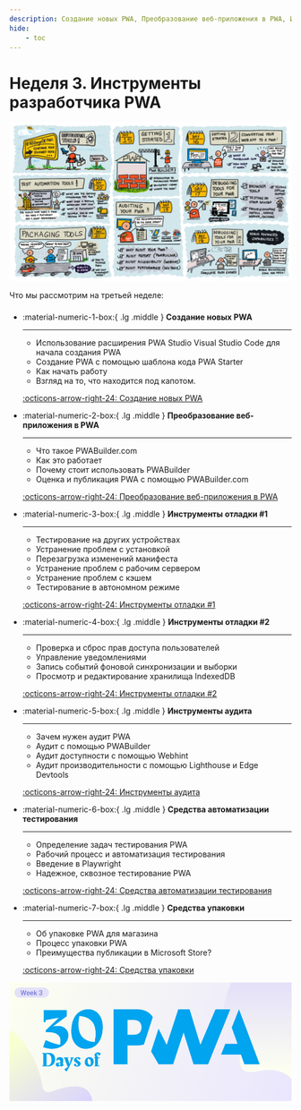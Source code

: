 ```yaml
---
description: Создание новых PWA, Преобразование веб-приложения в PWA, Инструменты отладки, Инструменты аудита, Средства автоматизации тестирования, Средства упаковки
hide:
    - toc
---
```


# Неделя 3. Инструменты разработчика PWA

![Visual Guide to DevTools Week!](_media/week3-roadmap.png)

Что мы рассмотрим на третьей неделе:

<div class="grid cards" style="margin-top: 1.6em" markdown>

-   :material-numeric-1-box:{ .lg .middle } **Создание новых PWA**

    ***

    -   Использование расширения PWA Studio Visual Studio Code для начала создания PWA
    -   Создание PWA с помощью шаблона кода PWA Starter
    -   Как начать работу
    -   Взгляд на то, что находится под капотом.

    [:octicons-arrow-right-24: Создание новых PWA](01.md)

-   :material-numeric-2-box:{ .lg .middle } **Преобразование веб-приложения в PWA**

    ***

    -   Что такое PWABuilder.com
    -   Как это работает
    -   Почему стоит использовать PWABuilder
    -   Оценка и публикация PWA с помощью PWABuilder.com

    [:octicons-arrow-right-24: Преобразование веб-приложения в PWA](02.md)

-   :material-numeric-3-box:{ .lg .middle } **Инструменты отладки #1**

    ***

    -   Тестирование на других устройствах
    -   Устранение проблем с установкой
    -   Перезагрузка изменений манифеста
    -   Устранение проблем с рабочим сервером
    -   Устранение проблем с кэшем
    -   Тестирование в автономном режиме

    [:octicons-arrow-right-24: Инструменты отладки #1](03.md)

-   :material-numeric-4-box:{ .lg .middle } **Инструменты отладки #2**

    ***

    -   Проверка и сброс прав доступа пользователей
    -   Управление уведомлениями
    -   Запись событий фоновой синхронизации и выборки
    -   Просмотр и редактирование хранилища IndexedDB

    [:octicons-arrow-right-24: Инструменты отладки #2](04.md)

-   :material-numeric-5-box:{ .lg .middle } **Инструменты аудита**

    ***

    -   Зачем нужен аудит PWA
    -   Аудит с помощью PWABuilder
    -   Аудит доступности с помощью Webhint
    -   Аудит производительности с помощью Lighthouse и Edge Devtools

    [:octicons-arrow-right-24: Инструменты аудита](05.md)

-   :material-numeric-6-box:{ .lg .middle } **Средства автоматизации тестирования**

    ***

    -   Определение задач тестирования PWA
    -   Рабочий процесс и автоматизация тестирования
    -   Введение в Playwright
    -   Надежное, сквозное тестирование PWA

    [:octicons-arrow-right-24: Средства автоматизации тестирования](06.md)

-   :material-numeric-7-box:{ .lg .middle } **Средства упаковки**

    ***

    -   Об упаковке PWA для магазина
    -   Процесс упаковки PWA
    -   Преимущества публикации в Microsoft Store?

    [:octicons-arrow-right-24: Средства упаковки](07.md)

</div>

![Визуальный баннер для недели DevTools!](_media/week3-banner.png)
